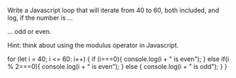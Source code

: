 Write a Javascript loop that will iterate from 40 to 60, both included, and log, if the number is ...

... odd or even.

Hint: think about using the modulus operator in Javascript.

for (let i = 40; i <= 60: i++) {
    if (i===0){
        console.log(i + " is even");
    }
    else if(i % 2===0){
        console.log(i + " is even");
    }
    else {
        console.log(i + " is odd");
    }
}
